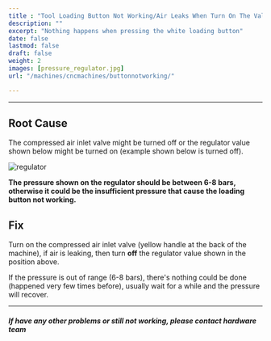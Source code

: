```yaml
---
title : "Tool Loading Button Not Working/Air Leaks When Turn On The Valve"
description: ""
excerpt: "Nothing happens when pressing the white loading button"
date: false
lastmod: false
draft: false
weight: 2
images: [pressure_regulator.jpg]
url: "/machines/cncmachines/buttonnotworking/"

---
```

---

## Root Cause

The compressed air inlet valve might be turned off or the regulator value shown below might be turned on (example shown below is turned off). 

![regulator](regulator_valve.png)

**The pressure shown on the regulator should be between 6-8 bars, otherwise it could be the insufficient pressure that cause the loading button not working.**

## Fix

Turn on the compressed air inlet valve (yellow handle at the back of the machine), if air is leaking, then turn **off** the regulator value shown in the position above.

If the pressure is out of range (6-8 bars), there's nothing could be done (happened very few times before), usually wait for a while and the pressure will recover.

---

##### If have any other problems or still not working, please contact hardware team